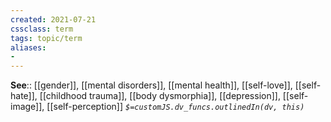 ```yaml
---
created: 2021-07-21
cssclass: term
tags: topic/term
aliases:
-
---
```



**See**:: [[gender]], [[mental disorders]], [[mental health]], [[self-love]], [[self-hate]], [[childhood trauma]], [[body dysmorphia]], [[depression]], [[self-image]], [[self-perception]]
*`$=customJS.dv_funcs.outlinedIn(dv, this)`*

